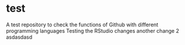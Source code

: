 # test

A test repository to check the functions of Github with different programming languages
Testing the RStudio changes
another change 2
asdasdasd
